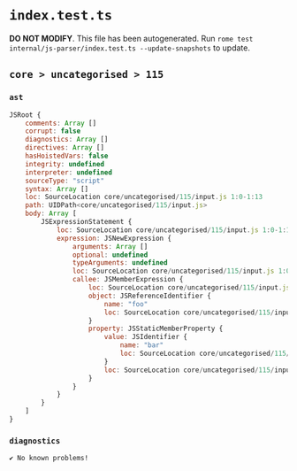 # `index.test.ts`

**DO NOT MODIFY**. This file has been autogenerated. Run `rome test internal/js-parser/index.test.ts --update-snapshots` to update.

## `core > uncategorised > 115`

### `ast`

```javascript
JSRoot {
	comments: Array []
	corrupt: false
	diagnostics: Array []
	directives: Array []
	hasHoistedVars: false
	integrity: undefined
	interpreter: undefined
	sourceType: "script"
	syntax: Array []
	loc: SourceLocation core/uncategorised/115/input.js 1:0-1:13
	path: UIDPath<core/uncategorised/115/input.js>
	body: Array [
		JSExpressionStatement {
			loc: SourceLocation core/uncategorised/115/input.js 1:0-1:13
			expression: JSNewExpression {
				arguments: Array []
				optional: undefined
				typeArguments: undefined
				loc: SourceLocation core/uncategorised/115/input.js 1:0-1:13
				callee: JSMemberExpression {
					loc: SourceLocation core/uncategorised/115/input.js 1:4-1:11
					object: JSReferenceIdentifier {
						name: "foo"
						loc: SourceLocation core/uncategorised/115/input.js 1:4-1:7 (foo)
					}
					property: JSStaticMemberProperty {
						value: JSIdentifier {
							name: "bar"
							loc: SourceLocation core/uncategorised/115/input.js 1:8-1:11 (bar)
						}
						loc: SourceLocation core/uncategorised/115/input.js 1:8-1:11 (bar)
					}
				}
			}
		}
	]
}
```

### `diagnostics`

```
✔ No known problems!

```

